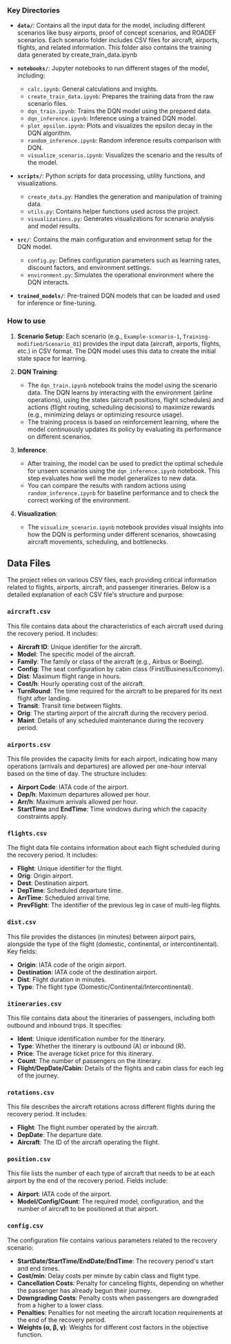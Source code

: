### Key Directories

- **`data/`**: Contains all the input data for the model, including different scenarios like busy airports, proof of concept scenarios, and ROADEF scenarios. Each scenario folder includes CSV files for aircraft, airports, flights, and related information. This folder also contains the training data generated by create_train_data.ipynb
  
- **`notebooks/`**: Jupyter notebooks to run different stages of the model, including:
  - `calc.ipynb`: General calculations and insights.
  - `create_train_data.ipynb`: Prepares the training data from the raw scenario files.
  - `dqn_train.ipynb`: Trains the DQN model using the prepared data.
  - `dqn_inference.ipynb`: Inference using a trained DQN model.
  - `plot_epsilon.ipynb`: Plots and visualizes the epsilon decay in the DQN algorithm.
  - `random_inference.ipynb`: Random inference results comparison with DQN.
  - `visualize_scenario.ipynb`: Visualizes the scenario and the results of the model.

- **`scripts/`**: Python scripts for data processing, utility functions, and visualizations.
  - `create_data.py`: Handles the generation and manipulation of training data.
  - `utils.py`: Contains helper functions used across the project.
  - `visualizations.py`: Generates visualizations for scenario analysis and model results.

- **`src/`**: Contains the main configuration and environment setup for the DQN model.
  - `config.py`: Defines configuration parameters such as learning rates, discount factors, and environment settings.
  - `environment.py`: Simulates the operational environment where the DQN interacts.

- **`trained_models/`**: Pre-trained DQN models that can be loaded and used for inference or fine-tuning.

### How to use

1. **Scenario Setup**: Each scenario (e.g., `Example-scenario-1`, `Training-modified/Scenario_01`) provides the input data (aircraft, airports, flights, etc.) in CSV format. The DQN model uses this data to create the initial state space for learning.
  
2. **DQN Training**:
   - The `dqn_train.ipynb` notebook trains the model using the scenario data. The DQN learns by interacting with the environment (airline operations), using the states (aircraft positions, flight schedules) and actions (flight routing, scheduling decisions) to maximize rewards (e.g., minimizing delays or optimizing resource usage).
   - The training process is based on reinforcement learning, where the model continuously updates its policy by evaluating its performance on different scenarios.
   
3. **Inference**:
   - After training, the model can be used to predict the optimal schedule for unseen scenarios using the `dqn_inference.ipynb` notebook. This step evaluates how well the model generalizes to new data.
   - You can compare the results with random actions using `random_inference.ipynb` for baseline performance and to check the correct working of the environment.

4. **Visualization**:
   - The `visualize_scenario.ipynb` notebook provides visual insights into how the DQN is performing under different scenarios, showcasing aircraft movements, scheduling, and bottlenecks.


## Data Files

The project relies on various CSV files, each providing critical information related to flights, airports, aircraft, and passenger itineraries. Below is a detailed explanation of each CSV file's structure and purpose:

### `aircraft.csv`
This file contains data about the characteristics of each aircraft used during the recovery period. It includes:
- **Aircraft ID**: Unique identifier for the aircraft.
- **Model**: The specific model of the aircraft.
- **Family**: The family or class of the aircraft (e.g., Airbus or Boeing).
- **Config**: The seat configuration by cabin class (First/Business/Economy).
- **Dist**: Maximum flight range in hours.
- **Cost/h**: Hourly operating cost of the aircraft.
- **TurnRound**: The time required for the aircraft to be prepared for its next flight after landing.
- **Transit**: Transit time between flights.
- **Orig**: The starting airport of the aircraft during the recovery period.
- **Maint**: Details of any scheduled maintenance during the recovery period.

### `airports.csv`
This file provides the capacity limits for each airport, indicating how many operations (arrivals and departures) are allowed per one-hour interval based on the time of day. The structure includes:
- **Airport Code**: IATA code of the airport.
- **Dep/h**: Maximum departures allowed per hour.
- **Arr/h**: Maximum arrivals allowed per hour.
- **StartTime** and **EndTime**: Time windows during which the capacity constraints apply.

### `flights.csv`
The flight data file contains information about each flight scheduled during the recovery period. It includes:
- **Flight**: Unique identifier for the flight.
- **Orig**: Origin airport.
- **Dest**: Destination airport.
- **DepTime**: Scheduled departure time.
- **ArrTime**: Scheduled arrival time.
- **PrevFlight**: The identifier of the previous leg in case of multi-leg flights.

### `dist.csv`
This file provides the distances (in minutes) between airport pairs, alongside the type of the flight (domestic, continental, or intercontinental). Key fields:
- **Origin**: IATA code of the origin airport.
- **Destination**: IATA code of the destination airport.
- **Dist**: Flight duration in minutes.
- **Type**: The flight type (Domestic/Continental/Intercontinental).

### `itineraries.csv`
This file contains data about the itineraries of passengers, including both outbound and inbound trips. It specifies:
- **Ident**: Unique identification number for the itinerary.
- **Type**: Whether the itinerary is outbound (A) or inbound (R).
- **Price**: The average ticket price for this itinerary.
- **Count**: The number of passengers on the itinerary.
- **Flight/DepDate/Cabin**: Details of the flights and cabin class for each leg of the journey.

### `rotations.csv`
This file describes the aircraft rotations across different flights during the recovery period. It includes:
- **Flight**: The flight number operated by the aircraft.
- **DepDate**: The departure date.
- **Aircraft**: The ID of the aircraft operating the flight.

### `position.csv`
This file lists the number of each type of aircraft that needs to be at each airport by the end of the recovery period. Fields include:
- **Airport**: IATA code of the airport.
- **Model/Config/Count**: The required model, configuration, and the number of aircraft to be positioned at that airport.

### `config.csv`
The configuration file contains various parameters related to the recovery scenario:
- **StartDate/StartTime/EndDate/EndTime**: The recovery period's start and end times.
- **Cost/min**: Delay costs per minute by cabin class and flight type.
- **Cancellation Costs**: Penalty for canceling flights, depending on whether the passenger has already begun their journey.
- **Downgrading Costs**: Penalty costs when passengers are downgraded from a higher to a lower class.
- **Penalties**: Penalties for not meeting the aircraft location requirements at the end of the recovery period.
- **Weights (α, β, γ)**: Weights for different cost factors in the objective function.
